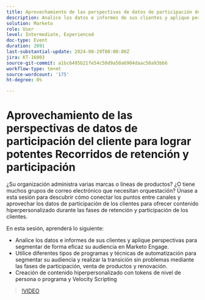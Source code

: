 ```yaml
---
title: Aprovechamiento de las perspectivas de datos de participación del cliente para lograr potentes Recorridos de retención y participación
description: Analice los datos e informes de sus clientes y aplique perspectivas para segmentar de forma eficaz su audiencia en Marketo Engage. Utilice diferentes tipos de programas y técnicas de automatización para segmentar su audiencia y realizar la transición sin problemas mediante las fases de participación, venta de productos y renovación. Creación de contenido hiperpersonalizado con tokens de nivel de persona o programa y Velocity Scripting
solution: Marketo
role: User
level: Intermediate, Experienced
doc-type: Event
duration: 2091
last-substantial-update: 2024-08-29T00:00:00Z
jira: KT-16003
source-git-commit: a1bc6495b21fe54c50d9a50a6904daac50a93bb6
workflow-type: tm+mt
source-wordcount: '175'
ht-degree: 0%

---
```



# Aprovechamiento de las perspectivas de datos de participación del cliente para lograr potentes Recorridos de retención y participación

¿Su organización administra varias marcas o líneas de productos? ¿O tiene muchos grupos de correo electrónico que necesitan orquestación? Únase a esta sesión para descubrir cómo conectar los puntos entre canales y aprovechar los datos de participación de los clientes para ofrecer contenido hiperpersonalizado durante las fases de retención y participación de los clientes.

En esta sesión, aprenderá lo siguiente:

* Analice los datos e informes de sus clientes y aplique perspectivas para segmentar de forma eficaz su audiencia en Marketo Engage.
* Utilice diferentes tipos de programas y técnicas de automatización para segmentar su audiencia y realizar la transición sin problemas mediante las fases de participación, venta de productos y renovación.
* Creación de contenido hiperpersonalizado con tokens de nivel de persona o programa y Velocity Scripting

>[!VIDEO](https://video.tv.adobe.com/v/3456853/?learn=on&captions=spa)
